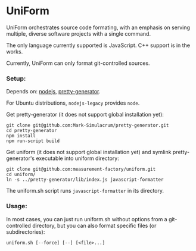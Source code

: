 # UniForm

UniForm orchestrates source code formating,
with an emphasis on serving multiple, diverse software projects with a single command.

The only language currently supported is JavaScript.
C++ support is in the works.

Currently, UniForm can only format git-controlled sources.

### Setup:

Depends on: [nodejs](http://nodejs.org), [pretty-generator](https://github.com/Mark-Simulacrum/pretty-generator).

For Ubuntu distributions, `nodejs-legacy` provides `node`.

Get pretty-generator (it does not support global installation yet):
```
git clone git@github.com:Mark-Simulacrum/pretty-generator.git
cd pretty-generator
npm install
npm run-script build
```

Get uniform (it does not support global installation yet) and
symlink pretty-generator's executable into uniform directory:
```
git clone git@github.com:measurement-factory/uniform.git
cd uniform/
ln -s ../pretty-generator/lib/index.js javascript-formatter
```
The uniform.sh script runs `javascript-formatter` in its directory.

### Usage:

In most cases, you can just run uniform.sh without options
from a git-controlled directory, but you can also format specific files
(or subdirectories):
```
uniform.sh [--force] [--] [<file>...]
```
